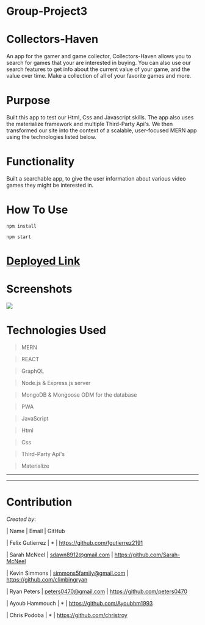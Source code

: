 # Group-Project3

# Collectors-Haven 

An app for the gamer and game collector, Collectors-Haven allows you to search for games that your are interested in buying. You can also use our search features to get info about the current value of your game, and the value over time. Make a collection of all of your favorite games and more.

# Purpose
Built this app to test our Html, Css and Javascript skills. The app also uses the materialize framework and multiple Third-Party Api's. We then transformed our site into the context of a scalable, user-focused MERN app using the technologies listed below.

# Functionality
Built a searchable app, to give the user information about various video games they might be interested in.

# How To Use
```
npm install

npm start

```


# [Deployed Link]( ) 


# Screenshots
![ ]()


# Technologies Used
>MERN

>REACT

>GraphQL

>Node.js & Express.js server

>MongoDB & Mongoose ODM for the database

>PWA 

>JavaScript

>Html

>Css

>Third-Party Api's

>Materialize


- - - 
- - - 

# Contribution

*Created by*: 

| Name     | Email        | GitHub



| Felix Gutierrez |      *      | https://github.com/fgutierrez2191

| Sarah McNeel | sdawn8912@gmail.com | https://github.com/Sarah-McNeel 

| Kevin Simmons | simmons5family@gmail.com | https://github.com/climbingryan

| Ryan Peters | peters0470@gmail.com | https://github.com/peters0470

| Ayoub Hammouch |      *       | https://github.com/Ayoubhm1993

| Chris Podoba |        *       | https://github.com/christroy 




